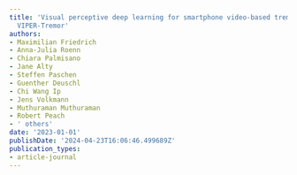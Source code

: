```yaml
---
title: 'Visual perceptive deep learning for smartphone video-based tremor analysis:
  VIPER-Tremor'
authors:
- Maximilian Friedrich
- Anna-Julia Roenn
- Chiara Palmisano
- Jane Alty
- Steffen Paschen
- Guenther Deuschl
- Chi Wang Ip
- Jens Volkmann
- Muthuraman Muthuraman
- Robert Peach
- ' others'
date: '2023-01-01'
publishDate: '2024-04-23T16:06:46.499689Z'
publication_types:
- article-journal
---
```

